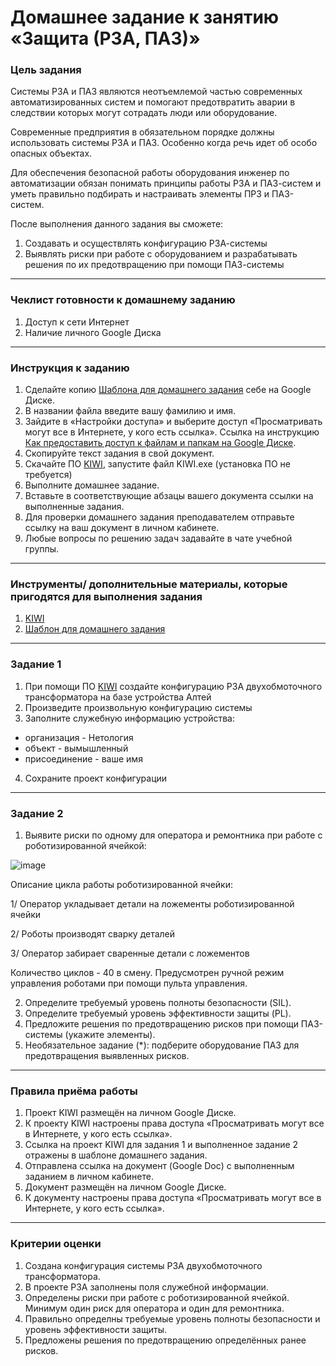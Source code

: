 # Домашнее задание к занятию «Защита (РЗА, ПАЗ)»

### Цель задания

Системы РЗА и ПАЗ являются неотъемлемой частью современных автоматизированных систем и помогают предотвратить аварии в следствии которых могут сотрадать люди или оборудование. 

Современные предприятия в обязательном порядке должны использовать системы РЗА и ПАЗ. Особенно когда речь идет об особо опасных объектах.

Для обеспечения безопасной работы оборудования инженер по автоматизации обязан понимать принципы работы РЗА и ПАЗ-систем и уметь правильно подбирать и настраивать элементы ПРЗ и ПАЗ-систем.

После выполнения данного задания вы сможете:

1. Создавать и осуществлять конфигурацию РЗА-системы
2. Выявлять риски при работе с оборудованием и разрабатывать решения по их предотвращению при помощи ПАЗ-системы
------

### Чеклист готовности к домашнему заданию

1. Доступ к сети Интернет
2. Наличие личного Google Диска

------

### Инструкция к заданию

1. Сделайте копию [Шаблона для домашнего задания](https://docs.google.com/document/d/1fru6UrEYrEQdtbKysrhosNnEL8GvGMz62nVjH-7UarQ/edit?usp=sharing) себе на Google Диске.
2. В названии файла введите вашу фамилию и имя.
3. Зайдите в «Настройки доступа» и выберите доступ «Просматривать могут все в Интернете, у кого есть ссылка». Ссылка на инструкцию [Как предоставить доступ к файлам и папкам на Google Диске](https://support.google.com/docs/answer/2494822?hl=ru&co=GENIE.Platform%3DDesktop).
4. Скопируйте текст задания в свой документ.
5. Скачайте ПО [KIWI](http://i-mt.net/kiwi), запустите файл KIWI.exe (установка ПО не требуется)
6. Выполните домашнее задание.
7. Вставьте в соответствующие абзацы вашего документа ссылки на выполненные задания.
8. Для проверки домашнего задания преподавателем отправьте ссылку на ваш документ в личном кабинете.
9. Любые вопросы по решению задач задавайте в чате учебной группы.

------

### Инструменты/ дополнительные материалы, которые пригодятся для выполнения задания

1. [KIWI](http://i-mt.net/kiwi)
2. [Шаблон для домашнего задания](https://docs.google.com/document/d/1fru6UrEYrEQdtbKysrhosNnEL8GvGMz62nVjH-7UarQ/edit?usp=sharing)

------

### Задание 1

1. При помощи ПО [KIWI](http://i-mt.net/kiwi) создайте конфигурацию РЗА двухобмоточного трансформатора на базе устройства Алтей
2. Произведите произвольную конфигурацию системы
3. Заполните служебную информацию устройства:
- организация - Нетология
- объект - вымышленный
- присоединение - ваше имя
4. Сохраните проект конфигурации

------

### Задание 2

1. Выявите риски по одному для оператора и ремонтника при работе с роботизированной ячейкой:

![image](https://github.com/netology-code/pib-homeworks/blob/main/9.3/%D0%A0%D0%BE%D0%B1%D0%BE%D1%82%D0%B8%D0%B7%D0%B8%D1%80%D0%BE%D0%B2%D0%B0%D0%BD%D0%BD%D0%B0%D1%8F%20%D1%8F%D1%87%D0%B5%D0%B8%CC%86%D0%BA%D0%B0.jpg)

Описание цикла работы роботизированной ячейки:

1/ Оператор укладывает детали на ложементы роботизированной ячейки

2/ Роботы производят сварку деталей

3/ Оператор забирает сваренные детали с ложементов

Количество циклов - 40 в смену.
Предусмотрен ручной режим управления роботами при помощи пульта управления.
   
2. Определите требуемый уровень полноты безопасности (SIL).
3. Определите требуемый уровень эффективности защиты (PL).
4. Предложите решения по предотвращению рисков при помощи ПАЗ-системы (укажите элементы).
5. Необязательное задание (*): подберите оборудование ПАЗ для предотвращения выявленных рисков.


------

### Правила приёма работы

1. Проект KIWI размещён на личном Google Диске.
2. К проекту KIWI настроены права доступа «Просматривать могут все в Интернете, у кого есть ссылка».
3. Ссылка на проект KIWI для задания 1 и выполненное задание 2 отражены в шаблоне домашнего задания.
4. Отправлена ссылка на документ (Google Doc) с выполненным заданием в личном кабинете.
5. Документ размещён на личном Google Диске.
6. К документу настроены права доступа «Просматривать могут все в Интернете, у кого есть ссылка».


------

### Критерии оценки

1. Создана конфигурация системы РЗА двухобмоточного трансформатора.
2. В проекте РЗА заполнены поля служебной информации.
3. Определены риски при работе с роботизированной ячейкой. Минимум один риск для оператора и один для ремонтника.
4. Правильно определны требуемые уровень полноты безопасности и уровень эффективности защиты.
5. Предложены решения по предотвращению определённых ранее рисков.
